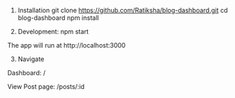 1. Installation
git clone https://github.com/Ratiksha/blog-dashboard.git
cd blog-dashboard
npm install

2. Development:
npm start

The app will run at http://localhost:3000

3. Navigate

Dashboard: /

View Post page: /posts/:id
